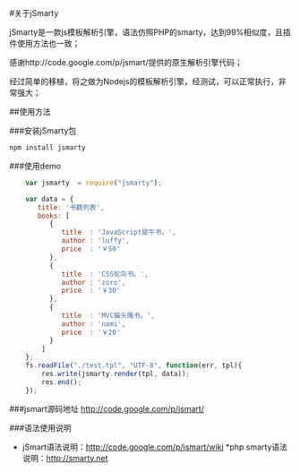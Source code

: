 #关于jSmarty

jSmarty是一款js模板解析引擎，语法仿照PHP的smarty，达到99%相似度，且插件使用方法也一致；

感谢http://code.google.com/p/jsmart/提供的原生解析引擎代码；

经过简单的移植，将之做为Nodejs的模板解析引擎，经测试，可以正常执行，非常强大；

##使用方法

###安装jSmarty包

```javascript
npm install jsmarty
```

###使用demo
```javascript
	var jsmarty  = require("jsmarty");

	var data = {
       title: '书籍列表',
       books: [
          {
             title  : 'JavaScript犀牛书。',          
             author : 'luffy',                            
             price  : '￥50'
          },
          {
             title  : 'CSS鸵鸟书。',
             author : 'zoro',
			 price  : '￥30'
          },
          {
             title  : 'MVC猫头鹰书。',
             author : 'nami',
             price  : '￥20'
          }
        ]
    };
    fs.readFile("./test.tpl", "UTF-8", function(err, tpl){
        res.write(jsmarty.render(tpl, data));
        res.end();
    });
```


###jsmart源码地址
http://code.google.com/p/jsmart/


###语法使用说明
* jSmart语法说明：http://code.google.com/p/jsmart/wiki
*php smarty语法说明：http://smarty.net

